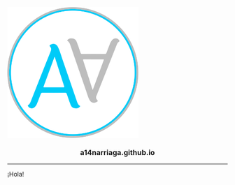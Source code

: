 <img align="center" src="./src/assets/logo.svg" width="300">
<h3 align="center">a14narriaga.github.io</h3>
<hr>
<p>¡Hola!</p>